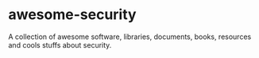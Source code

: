 awesome-security
================

A collection of awesome software, libraries, documents, books, resources and cools stuffs about security.
